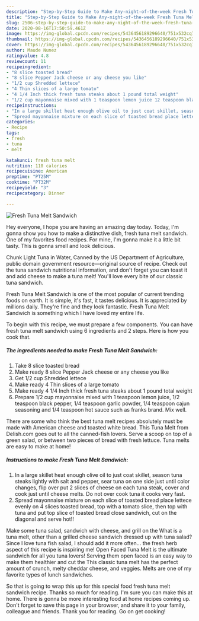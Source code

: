 ```yaml
---
description: "Step-by-Step Guide to Make Any-night-of-the-week Fresh Tuna Melt Sandwich"
title: "Step-by-Step Guide to Make Any-night-of-the-week Fresh Tuna Melt Sandwich"
slug: 2506-step-by-step-guide-to-make-any-night-of-the-week-fresh-tuna-melt-sandwich
date: 2020-08-16T17:50:59.461Z
image: https://img-global.cpcdn.com/recipes/5436456189296640/751x532cq70/fresh-tuna-melt-sandwich-recipe-main-photo.jpg
thumbnail: https://img-global.cpcdn.com/recipes/5436456189296640/751x532cq70/fresh-tuna-melt-sandwich-recipe-main-photo.jpg
cover: https://img-global.cpcdn.com/recipes/5436456189296640/751x532cq70/fresh-tuna-melt-sandwich-recipe-main-photo.jpg
author: Maude Nunez
ratingvalue: 4.8
reviewcount: 11
recipeingredient:
- "8 slice toasted bread"
- "8 slice Pepper Jack cheese or any cheese you like"
- "1/2 cup Shredded lettece"
- "4 Thin slices of a large tomato"
- "4 1/4 Inch thick fresh tuna steaks about 1 pound total weight"
- "1/2 cup mayonnaise mixed with 1 teaspoon lemon juice 12 teaspoon black pepper 14 teaspoon garlic powder 14 teaspoon cajun seasoning and 14 teaspoon hot sauce such as franks brand Mix well"
recipeinstructions:
- "In a large skillet heat enough olive oil to just coat skillet, season tuna steaks lightly with salt and pepper, sear tuna on one side just until color changes, flip over put 2 slices of cheese on each tuna steak, cover and cook just until cheese melts. Do not over cook tuna it cooks very fast."
- "Spread mayonnaise mixture on each slice of toasted bread place lettece evenly on 4 slices toasted bread,  top with a tomato slice, then top with tuna and put top slice of toasted bread close sandwich, cut on the diagonal and serve hot!!"
categories:
- Recipe
tags:
- fresh
- tuna
- melt

katakunci: fresh tuna melt 
nutrition: 110 calories
recipecuisine: American
preptime: "PT25M"
cooktime: "PT32M"
recipeyield: "3"
recipecategory: Dinner

---
```



![Fresh Tuna Melt Sandwich](https://img-global.cpcdn.com/recipes/5436456189296640/751x532cq70/fresh-tuna-melt-sandwich-recipe-main-photo.jpg)

Hey everyone, I hope you are having an amazing day today. Today, I'm gonna show you how to make a distinctive dish, fresh tuna melt sandwich. One of my favorites food recipes. For mine, I'm gonna make it a little bit tasty. This is gonna smell and look delicious.

Chunk Light Tuna in Water, Canned by the US Department of Agriculture, public domain government resource—original source of recipe. Check out the tuna sandwich nutritional information, and don&#39;t forget you can toast it and add cheese to make a tuna melt! You&#39;ll love every bite of our classic tuna sandwich.

Fresh Tuna Melt Sandwich is one of the most popular of current trending foods on earth. It is simple, it's fast, it tastes delicious. It is appreciated by millions daily. They're fine and they look fantastic. Fresh Tuna Melt Sandwich is something which I have loved my entire life.


To begin with this recipe, we must prepare a few components. You can have fresh tuna melt sandwich using 6 ingredients and 2 steps. Here is how you cook that.

<!--inarticleads1-->

##### The ingredients needed to make Fresh Tuna Melt Sandwich:

1. Take 8 slice toasted bread
1. Make ready 8 slice Pepper Jack cheese or any cheese you like
1. Get 1/2 cup Shredded lettece
1. Make ready 4 Thin slices of a large tomato
1. Make ready 4 1/4 Inch thick fresh tuna steaks about 1 pound total weight
1. Prepare 1/2 cup mayonnaise mixed with 1 teaspoon lemon juice, 1/2 teaspoon black pepper, 1/4 teaspoon garlic powder, 1/4 teaspoon cajun seasoning and 1/4 teaspoon hot sauce such as franks brand. Mix well.


There are some who think the best tuna melt recipes absolutely must be made with American cheese and toasted white bread. This Tuna Melt from Delish.com goes out to all the canned-fish lovers. Serve a scoop on top of a green salad, or between two pieces of bread with fresh lettuce. Tuna melts are easy to make at home! 

<!--inarticleads2-->

##### Instructions to make Fresh Tuna Melt Sandwich:

1. In a large skillet heat enough olive oil to just coat skillet, season tuna steaks lightly with salt and pepper, sear tuna on one side just until color changes, flip over put 2 slices of cheese on each tuna steak, cover and cook just until cheese melts. Do not over cook tuna it cooks very fast.
1. Spread mayonnaise mixture on each slice of toasted bread place lettece evenly on 4 slices toasted bread,  top with a tomato slice, then top with tuna and put top slice of toasted bread close sandwich, cut on the diagonal and serve hot!!


Make some tuna salad, sandwich with cheese, and grill on the What is a tuna melt, other than a grilled cheese sandwich dressed up with tuna salad? Since I love tuna fish salad, I should add it more often… the fresh herb aspect of this recipe is inspiring me! Open Faced Tuna Melt is the ultimate sandwich for all you tuna lovers! Serving them open faced is an easy way to make them healthier and cut the This classic tuna melt has the perfect amount of crunch, melty cheddar cheese, and veggies. Melts are one of my favorite types of lunch sandwiches. 

So that is going to wrap this up for this special food fresh tuna melt sandwich recipe. Thanks so much for reading. I'm sure you can make this at home. There is gonna be more interesting food at home recipes coming up. Don't forget to save this page in your browser, and share it to your family, colleague and friends. Thank you for reading. Go on get cooking!
